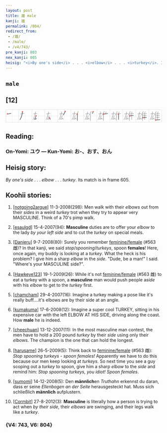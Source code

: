 ```yaml
---
layout: post
title: 雄 male
kanji: 雄
permalink: /804/
redirect_from:
 - /雄/
 - /male/
 - /v4/743/
pre_kanji: 803
nex_kanji: 805
heisig: "<i>By one's side</i> . . . <i>elbow</i> . . . <i>turkey</i>. Its match is in frame 605."
---
```


## `male`

## [12]

<div class="stroke"><img src="../images/E99B84.png" /></div>

## Reading:

### On-Yomi: ユウ &mdash; Kun-Yomi: お-、おす、おん

## Heisig story:

<i>By one's side</i> . . . <i>elbow</i> . . . <i>turkey</i>. Its match is in frame 605.

## Koohii stories:

1) [<a href="http://kanji.koohii.com/profile/notgoing2argue">notgoing2argue</a>] 11-3-2008(298): Men walk with their <em>elbows</em> out from their <em>sides</em> in a weird <em>turkey</em> trot when they try to appear very MASCULINE. Think of a 70&#039;s pimp walk.

2) [<a href="http://kanji.koohii.com/profile/esaulgd">esaulgd</a>] 15-4-2007(94): <strong>Masculine</strong> duties are to offer your <em>elbow</em> to the lady <em>by your left side</em> and to cut the <em>turkey</em> on special meals.

3) [<a href="http://kanji.koohii.com/profile/Danieru">Danieru</a>] 9-7-2008(80): Surely you remember <a href="../v4/563">feminine/female</a> (#563 雌)? In that kanji, we said <em>stop</em>/<em>spooning</em>/<em>turkeys</em>, spoon <strong>females</strong>! Here, once again, my buddy is looking at a <em>turkey</em>. What the heck is his problem? I give him a sharp <em>elbow</em> in the <em>side</em>. &quot;Dude, be a man!&quot; I said. &quot;Where&#039;s your MASCULINE side?&quot;.

4) [<a href="http://kanji.koohii.com/profile/Hawkeye123">Hawkeye123</a>] 19-1-2009(26): While it&#039;s not <a href="../v4/563">feminine/female</a> (#563 雌) to eat a turkey with a spoon, a <strong>masculine</strong> man would push people a<em>side</em> with his <em>elbow</em> to get to the <em>turkey</em> first.

5) [<a href="http://kanji.koohii.com/profile/chamcham">chamcham</a>] 29-4-2007(16): Imagine a turkey making a pose like it&#039;s really buff....it&#039;s elbows are by their side at an angle.

6) [<a href="http://kanji.koohii.com/profile/kumakuma">kumakuma</a>] 17-6-2008(12): Imagine a super cool TURKEY, sitting in his expensive car with the left ELBOW AT HIS SIDE, driving along the coast. How<strong> male</strong> he is indeed.

7) [<a href="http://kanji.koohii.com/profile/cheechuan">cheechuan</a>] 13-12-2007(11): In the most masculine man contest, the men have to hold a 200 pound <em>turkey</em> by their <em>side</em> using only their <em>elbows</em>. The champion is the one that can hold the longest.

8) [<a href="http://kanji.koohii.com/profile/harusame">harusame</a>] 26-5-2009(5): Think back to <a href="../v4/563">feminine/female</a> (#563 雌): <em>Stop spooning turkeys - spoon females!</em> Apparently we have to do this because our men keep looking at <em>turkeys.</em> So next time you see a guy scoping out a <em>turkey</em> to spoon, give him a sharp <em>elbow</em> to the <em>side</em> and remind him: <em>Stop spooning turkeys, you idiot! Spoon females</em>.

9) [<a href="http://kanji.koohii.com/profile/sumomi">sumomi</a>] 14-12-2008(5): Den <strong>männlich</strong>en <em>Truthahn</em> erkennst du daran, dass er seine <em>Ellenbogen</em> <em>an der Seite</em> herausgesteckt hat. Muss sich schließlich <strong>männlich</strong> aufplustern.

10) [<a href="http://kanji.koohii.com/profile/Cormbit">Cormbit</a>] 27-8-2012(3): <strong>Masculine</strong> is literally how a person is trying to act when <em>by their side</em>, their <em>elbows</em> are swinging, and their legs walk like a <em>turkey</em>.

### {V4: 743, V6: 804}
